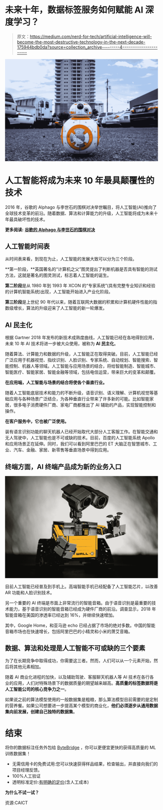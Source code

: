 # 未来十年，数据标签服务如何赋能 AI 深度学习？

> 原文：<https://medium.com/nerd-for-tech/artificial-intelligence-will-become-the-most-destructive-technology-in-the-next-decade-175944bdb0da?source=collection_archive---------4----------------------->

![](img/69f8365046b4485855c210d988088af2.png)

# 人工智能将成为未来 10 年最具颠覆性的技术

2016 年，谷歌的 Alphago 与李世石的围棋对决举世瞩目，将人工智能(AI)推向了全球技术变革的前沿。随着数据、算法和计算能力的升级，人工智能将成为未来十年最具破坏性的技术。

**更多阅读:** [**谷歌的 Alphago 与李世石的围棋对决**](https://tinyurl.com/d8y6w7wn)

## 人工智能时间表

从时间表来看，到现在为止，人工智能的发展大致可以分为三个阶段。

**第一阶段，**英国著名的“计算机之父”图灵提出了判断机器是否具有智能的测试方法，这就是著名的图灵测试，标志着人工智能的诞生。

**第二阶段**是从 1980 年到 1993 年 XCON 的“专家系统”(具有完整专业知识和经验的计算机智能系统)出现，人工智能开始进入产业化阶段。

**第三阶段**是上世纪 90 年代以来，随着互联网大数据的积累和计算机硬件性能的指数级增长，算法的升级迎来了人工智能的新一轮爆发。

## **AI 民主化**

根据 Gartner 2018 年发布的新技术成熟度曲线，人工智能已经在各地得到应用，未来 10 年 AI 技术将进一步被大众使用，被称为 **AI 民主化**。

随着算法、计算能力和数据的升级，人工智能正在取得突破。目前，人工智能已经广泛应用于机器视觉、指纹识别、人脸识别、专家系统、自动规划、智能搜索、智能控制、机器人等领域。人工智能与应用场景的结合，将给智能制造、智能城市、智能医疗、智能家居、智能金融等领域，包括电信运营，带来巨大的变革和颠覆。

**在应用端，人工智能与场景的结合将使各个垂直行业。**

随着人工智能底层技术和能力的不断升级，语音识别、语义理解、计算机视觉等基础应用与各种场景广泛结合，为各种垂直行业带来了许多新的可能。比如智能家居，很多电子消费硬件厂商、家电厂商都推出了 AI 辅助的产品，实现智能控制和操作。

**在客户服务中，它也被广泛使用。**

装有语言识别功能的聊天机器人已经开始取代大部分人工客服工作。在智能交通和无人驾驶中，人工智能也是不可或缺的技术。目前，百度的人工智能系统 Apollo 和应用场景正在延伸。同时，我们可以看到阿里巴巴的 ET 大脑正在智慧城市、工业、汽车、金融、家居、新零售等垂直场景中得到应用。

## 终端方面，AI 终端产品成为新的业务入口

![](img/ae78aab65b1e6badb97c41143efe5bce.png)

目前人工智能已经普及到手机上。高端智能手机已经配备了人工智能芯片，以改善 AR 功能和人脸识别技术。

另一个重要的 AI 终端是市面上非常流行的智能音箱。由于语音识别是最重要的技术能力，基于语音识别的智能音箱已经成为硬件厂商的前沿。调查显示，2018 年智能音箱在美国的渗透率已经达到 16%，并继续快速增加。

其中，Google Home，和亚马逊 echo 已经占据了市场的绝对多数。中国的智能音箱市场也在快速增长，包括阿里巴巴的小精灵和小米的萧艾音箱。

## 数据、算法和处理是人工智能不可或缺的三个要素

为了在长期竞争中取得成功，你需要这三者。然而，人们可以从一个元素开始，然后将其他元素相加。

随着 AI 商业化进程的加快，以及辅助驾驶、客服聊天机器人等 AI 技术在各行各业的应用，人们对特殊场景下的数据质量的期望越来越高。**高质量的标签数据将是人工智能公司的核心竞争力之一**。

如果说之前的算法模型使用的一般数据集是粗粮，那么算法模型目前需要的是定制的营养餐。如果公司想要进一步提高某个模型的商业化，**他们必须逐步从通用数据集向前发展，创建自己独特的数据集**。

# 结束

将你的数据标注任务外包给 [ByteBridge](https://tinyurl.com/bdfc3mbn) ，你可以更便宜更快的获得高质量的 ML 训练数据集！

*   无需信用卡的免费试用:您可以快速获得样品结果，检查输出，并直接向我们的项目经理反馈。
*   100%人工验证
*   透明标准定价:[有明确的定价](https://www.bytebridge.io/#/?module=price)(含人工成本)

**为什么不试一试？**

资源:CAICT